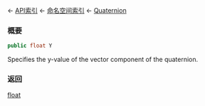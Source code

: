 ← [API索引](Api-Index) ← [命名空间索引](Namespace-Index) ← [Quaternion](VRageMath.Quaternion)

### 概要

```csharp
public float Y
```

Specifies the y-value of the vector component of the quaternion.

### 返回

[float](https://docs.microsoft.com/en-us/dotnet/api/System.Single?view=netframework-4.6)

